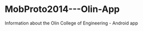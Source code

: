 MobProto2014---Olin-App
=======================

Information about the Olin College of Engineering - Android app
